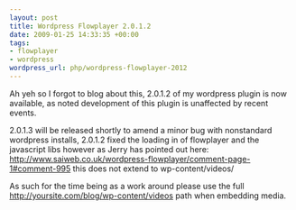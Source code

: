 ```yaml
--- 
layout: post
title: Wordpress Flowplayer 2.0.1.2
date: 2009-01-25 14:33:35 +00:00
tags: 
- flowplayer
- wordpress
wordpress_url: php/wordpress-flowplayer-2012
---
```

Ah yeh so I forgot to blog about this, 2.0.1.2 of my wordpress plugin is now available, as noted development of this plugin is unaffected by recent events.

2.0.1.3 will be released shortly to amend a minor bug with nonstandard wordpress installs, 2.0.1.2 fixed the loading in of flowplayer and the javascript libs however as Jerry has pointed out here: <a href="http://www.saiweb.co.uk/wordpress-flowplayer/comment-page-1#comment-995">http://www.saiweb.co.uk/wordpress-flowplayer/comment-page-1#comment-995</a> this does not extend to wp-content/videos/

As such for the time being as a work around please use the full http://yoursite.com/blog/wp-content/videos path when embedding media.
